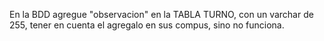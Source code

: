En la BDD agregue "observacion" en la TABLA TURNO, con un varchar de 255, tener en cuenta el agregalo en sus compus, sino no funciona. 
